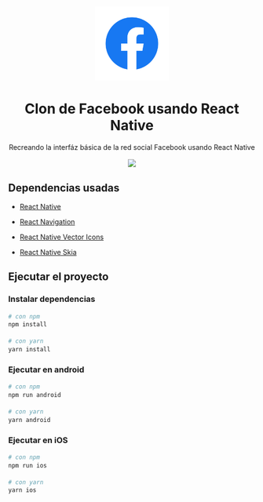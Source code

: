 <h1 align="center">
  <img src="/assets/logo.png" width="150">
<br>
<br>
Clon de Facebook usando React Native
</h1>

<p align="center">
Recreando la interfáz básica de la red social Facebook usando React Native
</p>

<div align="center">
   <img align="center" src="/assets/app.gif" width="230px">
</div>

## Dependencias usadas

- [React Native](https://reactnative.dev)

- [React Navigation](https://reactnavigation.org)

- [React Native Vector Icons](https://github.com/oblador/react-native-vector-icons)

- [React Native Skia](https://github.com/Shopify/react-native-skia)

## Ejecutar el proyecto
### Instalar dependencias
```bash
# con npm
npm install

# con yarn
yarn install
```
### Ejecutar en android

```bash
# con npm
npm run android

# con yarn
yarn android
```

### Ejecutar en  iOS

```bash
# con npm
npm run ios

# con yarn
yarn ios
```